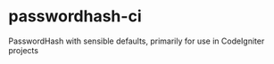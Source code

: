 passwordhash-ci
===============

PasswordHash with sensible defaults, primarily for use in CodeIgniter projects